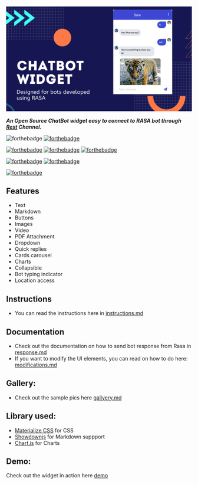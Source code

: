 

![ScreenShot](static/img/banner.png)


  ***An Open Source ChatBot widget easy to connect to RASA bot through [Rest](https://rasa.com/docs/rasa/user-guide/connectors/your-own-website/#rest-channels) Channel.***


![forthebadge](https://forthebadge.com/images/badges/built-with-love.svg)
[![forthebadge](https://forthebadge.com/images/badges/for-you.svg)](https://forthebadge.com)

[![forthebadge](https://forthebadge.com/images/badges/made-with-javascript.svg)](https://forthebadge.com)
[![forthebadge](https://forthebadge.com/images/badges/uses-html.svg)](https://forthebadge.com)
[![forthebadge](https://forthebadge.com/images/badges/uses-css.svg)](https://forthebadge.com)

[![forthebadge](https://forthebadge.com/images/badges/built-with-swag.svg)](https://forthebadge.com)
[![forthebadge](https://forthebadge.com/images/badges/check-it-out.svg)](https://forthebadge.com)

[![forthebadge](https://forthebadge.com/images/badges/makes-people-smile.svg)](https://forthebadge.com)

## Features

- Text 
- Markdown
- Buttons
- Images
- Video 
- PDF Attachment
- Dropdown
- Quick replies
- Cards carousel
- Charts
- Collapsible
- Bot typing indicator
- Location access



## Instructions
- You can read the instructions here in [instructions.md](docs/instructions.md)

## Documentation
- Check out the documentation on how to send bot response from Rasa in [response.md](docs/responses.md)
- If you want to modify the UI elements, you can read on how to do here: [modifications.md](docs/modifications.md)

## Gallery:
- Check out the sample pics here [gallyery.md](docs/gallery.md)

## Library used:
- [Materialize CSS](https://materializecss.com) for CSS
- [Showdownjs](https://github.com/showdownjs/showdown) for Markdown suppport
- [Chart.js](https://www.chartjs.org/) for Charts

## Demo:

Check out the widget in action here [demo](https://www.youtube.com/watch?v=mnolLtOWykk)



